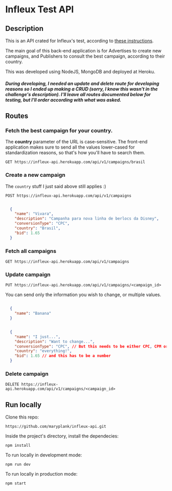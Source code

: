 # Infleux Test API

## Description

This is an API crated for Infleux's test, according to [these instructions](https://docs.google.com/document/d/1U5sSpNvm6nVlphHklTCs5rM2GTg2MAZ5dA1JgaxNM-U/edit#).

The main goal of this back-end application is for Advertises to create new campaigns, and Publishers to consult the best campaign, according to their country.

This was developed using NodeJS, MongoDB and deployed at Heroku.

##### During developing, I needed an update and delete route for developing reasons so I ended up making a CRUD (sorry, I know this wasn't in the challenge's description). I'll leave all routes documented below for testing, but I'll order according with what was asked.

## Routes

### Fetch the best campaign for your country.

The **country** parameter of the URL is case-sensitive. The front-end application makes sure to send all the values lower-cased for standardization reasons, so that's how you'll have to search them.

`GET https://infleux-api.herokuapp.com/api/v1/campaigns/brasil`


### Create a new campaign

The `country` stuff I just said above still applies :)

`POST https://infleux-api.herokuapp.com/api/v1/campaigns`

```json

  {
    "name": "Vivara",
    "description": "Campanha para nova linha de berlocs da Disney",
    "conversionType": "CPC",
    "country": "Brasil",
    "bid": 1.65
  }
```


### Fetch all campaigns

`GET https://infleux-api.herokuapp.com/api/v1/campaigns`


### Update campaign

`PUT https://infleux-api.herokuapp.com/api/v1/campaigns/<campaign_id>`

You can send only the information you wish to change, or multiple values.

```json

  {
    "name": "Banana"
  }
```

```json

  {
    "name": "I just...",
    "description": "Want to change...",
    "conversionType": "CPC", // But this needs to be either CPC, CPM or CPI
    "country": "everything!",
    "bid": 1.65 // and this has to be a number
  }
```

### Delete campaign

`DELETE https://infleux-api.herokuapp.com/api/v1/campaigns/<campaign_id>`


## Run locally

Clone this repo: 

`https://github.com/maryplank/infleux-api.git`


Inside the project's directory, install the dependecies:

`npm install`


To run locally in development mode:

`npm run dev`


To run locally in production mode:

`npm start`
